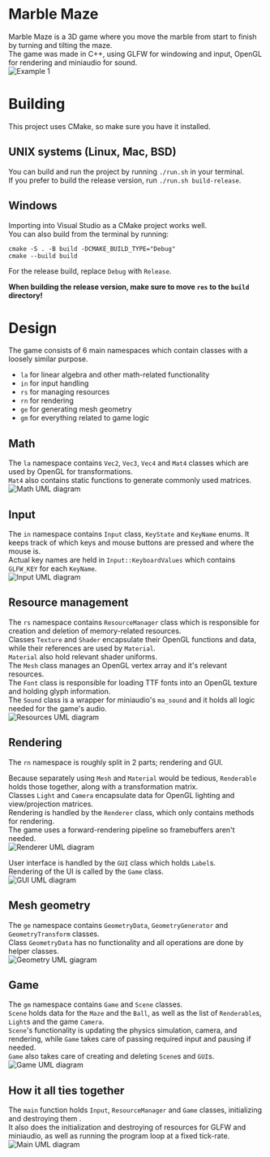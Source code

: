 # Marble Maze
Marble Maze is a 3D game where you move the marble from start to finish by turning and tilting the maze.  
The game was made in C++, using GLFW for windowing and input, OpenGL for rendering and miniaudio for sound.  
![Example 1](./design/_example1.jpg)

# Building
This project uses CMake, so make sure you have it installed.  

## UNIX systems (Linux, Mac, BSD)
You can build and run the project by running `./run.sh` in your terminal.  
If you prefer to build the release version, run `./run.sh build-release`.  

## Windows
Importing into Visual Studio as a CMake project works well.  
You can also build from the terminal by running:
```
cmake -S . -B build -DCMAKE_BUILD_TYPE="Debug"
cmake --build build
```
For the release build, replace `Debug` with `Release`.

**When building the release version, make sure to move `res` to the `build` directory!**

# Design
The game consists of 6 main namespaces which contain classes with a loosely similar purpose.  
- `la` for linear algebra and other math-related functionality
- `in` for input handling
- `rs` for managing resources
- `rn` for rendering
- `ge` for generating mesh geometry
- `gm` for everything related to game logic

## Math
The `la` namespace contains `Vec2`, `Vec3`, `Vec4` and `Mat4` classes which are used by OpenGL for transformations.  
`Mat4` also contains static functions to generate commonly used matrices.  
![Math UML diagram](./design/la.png)

## Input
The `in` namespace contains `Input` class, `KeyState` and `KeyName` enums.
It keeps track of which keys and mouse buttons are pressed and where the mouse is.  
Actual key names are held in `Input::KeyboardValues` which contains `GLFW_KEY` for each `KeyName`.  
![Input UML diagram](./design/in.png)

## Resource management
The `rs` namespace contains `ResourceManager` class
which is responsible for creation and deletion of memory-related resources.  
Classes `Texture` and `Shader` encapsulate their OpenGL functions and data,
while their references are used by `Material`.  
`Material` also hold relevant shader uniforms.  
The `Mesh` class manages an OpenGL vertex array and it's relevant resources.  
The `Font` class is responsible for loading TTF fonts into an OpenGL texture and holding glyph information.  
The `Sound` class is a wrapper for miniaudio's `ma_sound` and it holds all logic needed for the game's audio.  
![Resources UML diagram](./design/res.png)

## Rendering
The `rn` namespace is roughly split in 2 parts; rendering and GUI.

Because separately using `Mesh` and `Material` would be tedious,
`Renderable` holds those together, along with a transformation matrix.  
Classes `Light` and `Camera` encapsulate data for OpenGL lighting and view/projection matrices.  
Rendering is handled by the `Renderer` class, which only contains methods for rendering.  
The game uses a forward-rendering pipeline so framebuffers aren't needed.  
![Renderer UML diagram](./design/ren.png)

User interface is handled by the `GUI` class which holds `Label`s.  
Rendering of the UI is called by the `Game` class.  
![GUI UML diagram](./design/gui.png)

## Mesh geometry
The `ge` namespace contains `GeometryData`, `GeometryGenerator` and `GeometryTransform` classes.  
Class `GeometryData` has no functionality and all operations are done by helper classes.  
![Geometry UML giagram](./design/geo.png)

## Game
The `gm` namespace contains `Game` and `Scene` classes.  
`Scene` holds data for the `Maze` and the `Ball`,
as well as the list of `Renderable`s, `Light`s and the game `Camera`.  
`Scene`'s functionality is updating the physics simulation, camera, and rendering,
while `Game` takes care of passing required input and pausing if needed.  
`Game` also takes care of creating and deleting `Scene`s and `GUI`s.  
![Game UML diagram](./design/gm.png)

## How it all ties together
The `main` function holds `Input`, `ResourceManager` and `Game` classes, initializing and destroying them .  
It also does the initialization and destroying of resources for GLFW and miniaudio,
as well as running the program loop at a fixed tick-rate.  
![Main UML diagram](./design/main.png)
